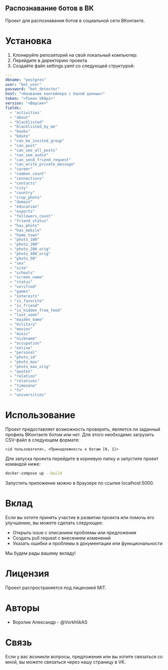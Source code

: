 ## Распознавание ботов в ВК

Проект для распознавания ботов в социальной сети ВКонтакте.

# Установка

1. Клонируйте репозиторий на свой локальный компьютер:
2. Перейдите в директорию проекта
3. Создайте файл settings.yaml со следующей структурой:

```yaml
---
dbname: "postgres"
user: "bot_user"
password: "bot_detector"
host: "<Название контейнера с базой данных>"
token: "<Токен VKApi>"
version: "<Версия>"
fields:
  - 'activities'
  - "about"
  - "blacklisted"
  - "blacklisted_by_me"
  - "books"
  - "bdate"
  - "can_be_invited_group"
  - "can_post"
  - "can_see_all_posts"
  - "can_see_audio"
  - "can_send_friend_request"
  - "can_write_private_message"
  - "career"
  - "common_count"
  - "connections"
  - "contacts"
  - "city"
  - "country"
  - "crop_photo"
  - "domain"
  - "education"
  - "exports"
  - "followers_count"
  - "friend_status"
  - "has_photo"
  - "has_mobile"
  - "home_town"
  - "photo_100"
  - "photo_200"
  - "photo_200_orig"
  - "photo_400_orig"
  - "photo_50"
  - "sex"
  - "site"
  - "schools"
  - "screen_name"
  - "status"
  - "verified"
  - "games"
  - "interests"
  - "is_favorite"
  - "is_friend"
  - "is_hidden_from_feed"
  - "last_seen"
  - "maiden_name"
  - "military"
  - "movies"
  - "music"
  - "nickname"
  - "occupation"
  - "online"
  - "personal"
  - "photo_id"
  - "photo_max"
  - "photo_max_orig"
  - "quotes"
  - "relation"
  - "relatives"
  - "timezone"
  - "tv"
  - "universities"

```

# Использование
Проект предоставляет возможность проверить, является ли заданный профиль ВКонтакте ботом или нет. Для этого необходимо загрузить CSV-файл в следующем формате:

```
<id пользователя>, <Принадлежность к ботам [0, 1]>
```

Для запуска проекта перейдите в корневую папку и запустите проект командой ниже:

```bash
docker-compose up --build
```

Запустить приложение можно в браузере по ссылке localhost:5000.

# Вклад

Если вы хотите принять участие в развитии проекта или помочь его улучшению, вы можете сделать следующее:

- Открыть issue с описанием проблемы или предложения
- Создать pull request с внесением изменений
- Указать ошибки и проблемы в документации или функциональности

Мы будем рады вашему вкладу!

# Лицензия

Проект распространяется под лицензией MIT.

# Авторы

- Ворхлик Александр - @VorkhlikAS

# Связь

Если у вас возникли вопросы, предложения или вы хотите связаться со мной, вы можете связаться через нашу страницу в VK.

